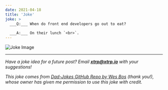 ```yaml
---
date: 2021-04-18
title: 'Joke'
joke: >
  ___Q:___ When do front end developers go out to eat?
  
  ___A:___ On their lunch `<br>`.
---
```


![Joke Image](https://private.xtrp.io/projects/DailyDeveloperJokes/public_image_server/images/5e12591442e48.png)

---
*Have a joke idea for a future post? Email **[xtrp@xtrp.io](mailto:xtrp@xtrp.io)** with your suggestions!*

*This joke comes from [Dad-Jokes GitHub Repo by Wes Bos](https://github.com/wesbos/dad-jokes) (thank you!), whose owner has given me permission to use this joke with credit.*

<!-- 
Joke text:
**Q:** When do front end developers go out to eat?

**A:** On their lunch `<br>`.
 -->

